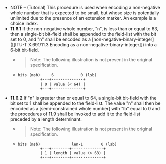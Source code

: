 - NOTE – (Tutorial) This procedure is used when encoding a non-negative whole number that is expected to be small, but whose size is potentially unlimited due to the presence of an extension marker. An example is a choice index.
- **11.6.1** If the non-negative whole number, "n", is less than or equal to 63, then a single-bit bit-field shall be appended to the field-list with the bit set to 0, and "n" shall be encoded as a [non-negative-binary-integer]([[ITU-T X.691/11.3 Encoding as a non-negative-binary-integer]]) into a 6-bit bit-field.
	- > Note: The following illustration is not present in the original specification.
	- ```
	  bits (msb)     6            0 (lsb)
	            +---+--------------+
	            | 0 | value (< 64) |
	            +---+--------------+
	  ```
- **11.6.2** If "n" is greater than or equal to 64, a single-bit bit-field with the bit set to 1 shall be appended to the field-list. The value "n" shall then be encoded as a [semi-constrained whole number] with "lb" equal to 0 and the procedures of 11.9 shall be invoked to add it to the field-list preceded by a length determinant.
	- > Note: The following illustration is not present in the original specification.
	- ```
	  bits (msb)              len-1        0 (lsb)
	            +---+--------+--------------+
	            | 1 | length | value (> 63) |
	            +---+--------+--------------+
	  ```